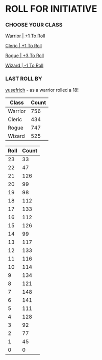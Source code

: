 # ROLL FOR INITIATIVE
### CHOOSE YOUR CLASS

[Warrior | +1 To Roll](https://github.com/benjaminsampica/benjaminsampica/issues/new?title=roll%7Cwarrior&body=Just+click+%27Create%27.)

[Cleric | +1 To Roll](https://github.com/benjaminsampica/benjaminsampica/issues/new?title=roll%7Ccleric&body=Just+click+%27Create%27.)

[Rogue | +3 To Roll](https://github.com/benjaminsampica/benjaminsampica/issues/new?title=roll%7Crogue&body=Just+click+%27Create%27.)

[Wizard | -1 To Roll](https://github.com/benjaminsampica/benjaminsampica/issues/new?title=roll%7Cwizard&body=Just+click+%27Create%27.)
### LAST ROLL BY
[yusefrich](https://www.github.com/yusefrich) - as a warrior rolled a 18!

|Class|Count|
|-|-|
|Warrior|756|
|Cleric|434|
|Rogue|747|
|Wizard|525|

|Roll|Count|
|-|-|
|23|33
|22|47
|21|126
|20|99
|19|98
|18|112
|17|133
|16|112
|15|126
|14|99
|13|117
|12|133
|11|116
|10|114
|9|134
|8|121
|7|148
|6|141
|5|111
|4|128
|3|92
|2|77
|1|45
|0|0

